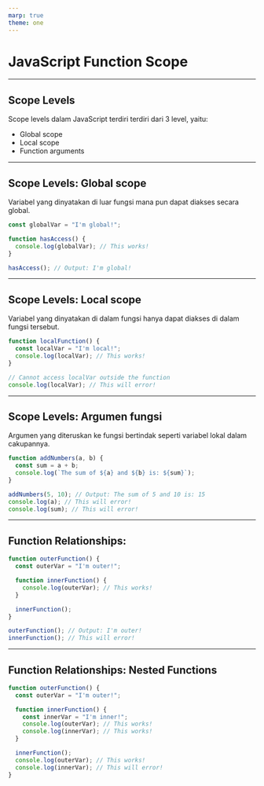 ```yaml
---
marp: true
theme: one
---
```


# JavaScript Function Scope

---

## Scope Levels

Scope levels dalam JavaScript terdiri terdiri dari 3 level, yaitu:

- Global scope
- Local scope
- Function arguments

---

## Scope Levels: Global scope

Variabel yang dinyatakan di luar fungsi mana pun dapat diakses secara global.

```javascript
const globalVar = "I'm global!";

function hasAccess() {
  console.log(globalVar); // This works!
}

hasAccess(); // Output: I'm global!
```

---

## Scope Levels: Local scope

Variabel yang dinyatakan di dalam fungsi hanya dapat diakses di dalam fungsi tersebut.

```javascript
function localFunction() {
  const localVar = "I'm local!";
  console.log(localVar); // This works!
}

// Cannot access localVar outside the function
console.log(localVar); // This will error!
```

---

## Scope Levels: Argumen fungsi

Argumen yang diteruskan ke fungsi bertindak seperti variabel lokal dalam cakupannya.

```javascript
function addNumbers(a, b) {
  const sum = a + b;
  console.log(`The sum of ${a} and ${b} is: ${sum}`);
}

addNumbers(5, 10); // Output: The sum of 5 and 10 is: 15
console.log(a); // This will error!
console.log(sum); // This will error!
```

---

## Function Relationships:

```javascript
function outerFunction() {
  const outerVar = "I'm outer!";

  function innerFunction() {
    console.log(outerVar); // This works!
  }

  innerFunction();
}

outerFunction(); // Output: I'm outer!
innerFunction(); // This will error!
```

---

## Function Relationships: Nested Functions

```javascript
function outerFunction() {
  const outerVar = "I'm outer!";

  function innerFunction() {
    const innerVar = "I'm inner!";
    console.log(outerVar); // This works!
    console.log(innerVar); // This works!
  }

  innerFunction();
  console.log(outerVar); // This works!
  console.log(innerVar); // This will error!
}
```
